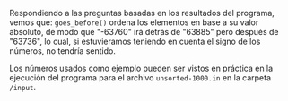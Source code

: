 Respondiendo a las preguntas basadas en los resultados del programa, vemos que:
`goes_before()` ordena los elementos en base a su valor absoluto,
de modo que "-63760" irá detrás de "63885" pero después de "63736", lo cual,
si estuvieramos teniendo en cuenta el signo de los números, no tendría sentido.

Los números usados como ejemplo pueden ser vistos en práctica en la ejecución del
programa para el archivo `unsorted-1000.in` en la carpeta `/input`. 
